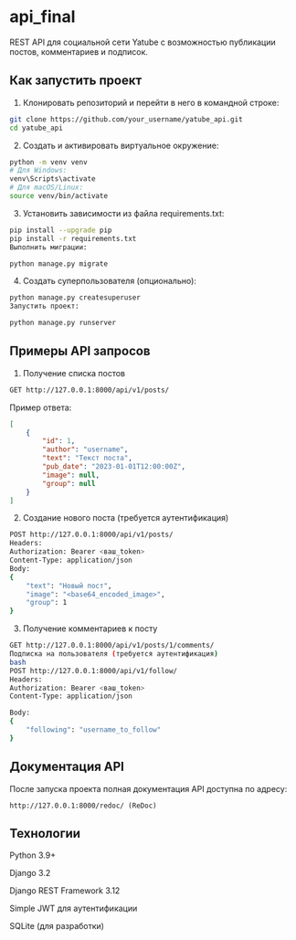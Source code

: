 # api_final

REST API для социальной сети Yatube с возможностью публикации постов, комментариев и подписок.

## Как запустить проект

1. Клонировать репозиторий и перейти в него в командной строке:

```bash
git clone https://github.com/your_username/yatube_api.git
cd yatube_api
```

2. Создать и активировать виртуальное окружение:

```bash
python -m venv venv
# Для Windows:
venv\Scripts\activate
# Для macOS/Linux:
source venv/bin/activate
```
3. Установить зависимости из файла requirements.txt:

```bash
pip install --upgrade pip
pip install -r requirements.txt
Выполнить миграции:
```
```bash
python manage.py migrate
```
4. Создать суперпользователя (опционально):

```bash
python manage.py createsuperuser
Запустить проект:
```
```bash
python manage.py runserver
```

## Примеры API запросов
1. Получение списка постов
```bash
GET http://127.0.0.1:8000/api/v1/posts/
```
Пример ответа:

```json
[
    {
        "id": 1,
        "author": "username",
        "text": "Текст поста",
        "pub_date": "2023-01-01T12:00:00Z",
        "image": null,
        "group": null
    }
]
```
2. Создание нового поста (требуется аутентификация)
```bash
POST http://127.0.0.1:8000/api/v1/posts/
Headers:
Authorization: Bearer <ваш_token>
Content-Type: application/json
Body:
{
    "text": "Новый пост",
    "image": "<base64_encoded_image>",
    "group": 1
}
```
3. Получение комментариев к посту
```bash
GET http://127.0.0.1:8000/api/v1/posts/1/comments/
Подписка на пользователя (требуется аутентификация)
bash
POST http://127.0.0.1:8000/api/v1/follow/
Headers:
Authorization: Bearer <ваш_token>
Content-Type: application/json

Body:
{
    "following": "username_to_follow"
}
```
## Документация API
После запуска проекта полная документация API доступна по адресу:
```link
http://127.0.0.1:8000/redoc/ (ReDoc)
```

## Технологии
Python 3.9+

Django 3.2

Django REST Framework 3.12

Simple JWT для аутентификации

SQLite (для разработки)
